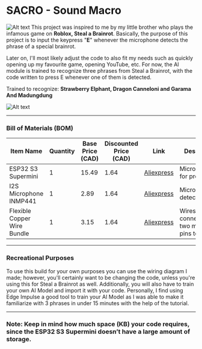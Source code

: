 # **SACRO - Sound Macro**
![Alt text](https://i.imgur.com/TT7PFG5.jpeg)
This project was inspired to me by my little brother who plays the infamous game on **Roblox, Steal a Brainrot**. Basically, the purpose of this project is to input the keypress "**E**" whenever the microphone detects the phrase of a special brainrot. 

Later on, I'll most likely adjust the code to also fit my needs such as quickly opening up my favourite game, opening YouTube, etc. For now, the AI module is trained to recognize three phrases from Steal a Brainrot, with the code written to press E whenever one of them is detected.

Trained to recognize: **Strawberry Elphant, Dragon Canneloni and Garama And Madungdung**

![Alt text](https://uk.moyens.net/wp-content/uploads/2025/07/Unlocking-Secret-Brainrots-Master-Steal-a-Brainrot-Game-Tips.webp.jpeg)

---

### **Bill of Materials (BOM)**

| Item Name | Quantity | Base Price (CAD) | Discounted Price (CAD) | Link | Description |
|-----------|---------|-----------------|------------------------|---------------|-------------|
| ESP32 S3 Supermini | 1 | 15.49 | 1.64 | [Aliexpress](https://www.aliexpress.com/item/1005009437349894.html) | Microcontroller for project |
| I2S Microphone INMP441 | 1 | 2.89 | 1.64 | [Aliexpress](https://www.aliexpress.com/item/1005006740892303.html) | Microphone to detect phrases |
| Flexible Copper Wire Bundle | 1 | 3.15 | 1.64 | [Aliexpress](https://www.aliexpress.com/item/1005006467312913.html) | Wires to connect the two module's pins together |
---
### **Recreational Purposes**
To use this build for your own purposes you can use the wiring diagram I made; however, you'll certainly want to be changing the code, unless you're using this for Steal a Brainrot as well. Additionally, you will also have to train your own AI Model and import it with your code. Personally, I find using Edge Impulse a good tool to train your AI Model as I was able to make it familiarize with 3 phrases in under 15 minutes with the help of the tutorial.

---
### **Note**: Keep in mind how much space (KB) your code requires, since the ESP32 S3 Supermini doesn’t have a large amount of storage.
